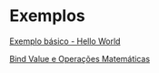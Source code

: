 # Exemplos

[Exemplo básico - Hello World](hello-world.md)

[Bind Value e Operações Matemáticas](bind-value.md)